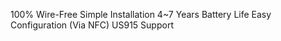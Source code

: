 100% Wire-Free
Simple Installation
4~7 Years Battery Life
Easy Configuration (Via NFC)
US915 Support
